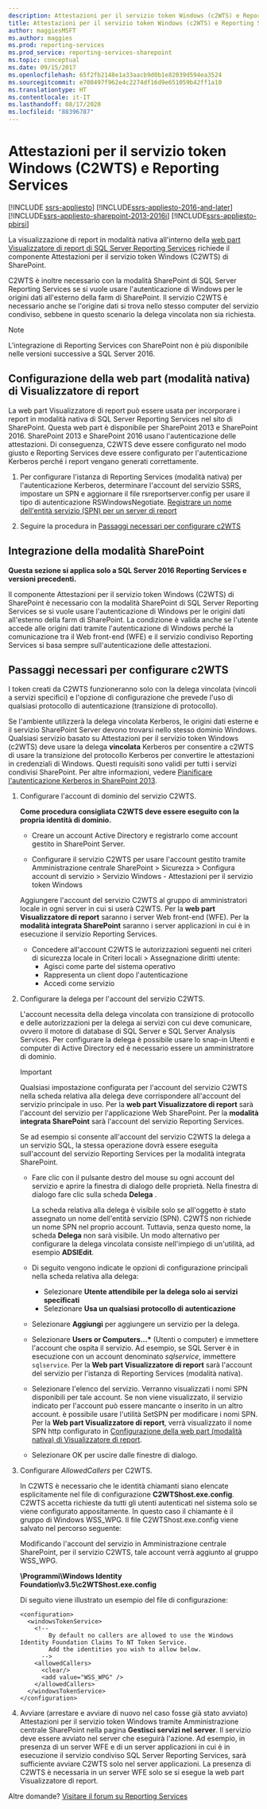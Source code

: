 ```yaml
---
description: Attestazioni per il servizio token Windows (c2WTS) e Reporting Services
title: Attestazioni per il servizio token Windows (c2WTS) e Reporting Services | Microsoft Docs
author: maggiesMSFT
ms.author: maggies
ms.prod: reporting-services
ms.prod_service: reporting-services-sharepoint
ms.topic: conceptual
ms.date: 09/15/2017
ms.openlocfilehash: 65f2fb2148e1a33aacb9d0b1e82039d594ea3524
ms.sourcegitcommit: e700497f962e4c2274df16d9e651059b42ff1a10
ms.translationtype: HT
ms.contentlocale: it-IT
ms.lasthandoff: 08/17/2020
ms.locfileid: "88396787"
---
```

# <a name="claims-to-windows-token-service-c2wts-and-reporting-services"></a>Attestazioni per il servizio token Windows (C2WTS) e Reporting Services

[!INCLUDE [ssrs-appliesto](../../includes/ssrs-appliesto.md)] [!INCLUDE[ssrs-appliesto-2016-and-later](../../includes/ssrs-appliesto-2016-and-later.md)] [!INCLUDE[ssrs-appliesto-sharepoint-2013-2016i](../../includes/ssrs-appliesto-sharepoint-2013-2016.md)] [!INCLUDE[ssrs-appliesto-pbirsi](../../includes/ssrs-appliesto-pbirs.md)]

La visualizzazione di report in modalità nativa all'interno della [web part Visualizzatore di report di SQL Server Reporting Services](../report-server-sharepoint/deploy-report-viewer-web-part.md) richiede il componente Attestazioni per il servizio token Windows (C2WTS) di SharePoint.

C2WTS è inoltre necessario con la modalità SharePoint di SQL Server Reporting Services se si vuole usare l'autenticazione di Windows per le origini dati all'esterno della farm di SharePoint. Il servizio C2WTS è necessario anche se l'origine dati si trova nello stesso computer del servizio condiviso, sebbene in questo scenario la delega vincolata non sia richiesta.

> [!NOTE]
> L'integrazione di Reporting Services con SharePoint non è più disponibile nelle versioni successive a SQL Server 2016.

## <a name="report-viewer-native-mode-web-part-configuration"></a>Configurazione della web part (modalità nativa) di Visualizzatore di report

La web part Visualizzatore di report può essere usata per incorporare i report in modalità nativa di SQL Server Reporting Services nel sito di SharePoint. Questa web part è disponibile per SharePoint 2013 e SharePoint 2016. SharePoint 2013 e SharePoint 2016 usano l'autenticazione delle attestazioni. Di conseguenza, C2WTS deve essere configurato nel modo giusto e Reporting Services deve essere configurato per l'autenticazione Kerberos perché i report vengano generati correttamente.

1. Per configurare l'istanza di Reporting Services (modalità nativa) per l'autenticazione Kerberos, determinare l'account del servizio SSRS, impostare un SPN e aggiornare il file rsreportserver.config per usare il tipo di autenticazione RSWindowsNegotiate. [Registrare un nome dell'entità servizio (SPN) per un server di report](https://docs.microsoft.com/sql/reporting-services/report-server/register-a-service-principal-name-spn-for-a-report-server)

2. Seguire la procedura in [Passaggi necessari per configurare c2WTS](https://docs.microsoft.com/sql/reporting-services/install-windows/claims-to-windows-token-service-c2wts-and-reporting-services?view=sql-server-2017#steps-needed-to-configure-c2wts)
 

## <a name="sharepoint-mode-integration"></a>Integrazione della modalità SharePoint

**Questa sezione si applica solo a SQL Server 2016 Reporting Services e versioni precedenti.**

Il componente Attestazioni per il servizio token Windows (C2WTS) di SharePoint è necessario con la modalità SharePoint di SQL Server Reporting Services se si vuole usare l'autenticazione di Windows per le origini dati all'esterno della farm di SharePoint. La condizione è valida anche se l'utente accede alle origini dati tramite l'autenticazione di Windows perché la comunicazione tra il Web front-end (WFE) e il servizio condiviso Reporting Services si basa sempre sull'autenticazione delle attestazioni.

## <a name="steps-needed-to-configure-c2wts"></a>Passaggi necessari per configurare c2WTS

I token creati da C2WTS funzioneranno solo con la delega vincolata (vincoli a servizi specifici) e l'opzione di configurazione che prevede l'uso di qualsiasi protocollo di autenticazione (transizione di protocollo).

Se l'ambiente utilizzerà la delega vincolata Kerberos, le origini dati esterne e il servizio SharePoint Server devono trovarsi nello stesso dominio Windows. Qualsiasi servizio basato su Attestazioni per il servizio token Windows (c2WTS) deve usare la delega **vincolata** Kerberos per consentire a c2WTS di usare la transizione del protocollo Kerberos per convertire le attestazioni in credenziali di Windows. Questi requisiti sono validi per tutti i servizi condivisi SharePoint. Per altre informazioni, vedere [Pianificare l'autenticazione Kerberos in SharePoint 2013](https://technet.microsoft.com/library/ee806870.aspx).  

1. Configurare l'account di dominio del servizio C2WTS. 

    **Come procedura consigliata C2WTS deve essere eseguito con la propria identità di dominio.**

    * Creare un account Active Directory e registrarlo come account gestito in SharePoint Server.
   
    * Configurare il servizio C2WTS per usare l'account gestito tramite Amministrazione centrale SharePoint > Sicurezza > Configura account di servizio > Servizio Windows - Attestazioni per il servizio token Windows

    Aggiungere l'account del servizio C2WTS al gruppo di amministratori locale in ogni server in cui si userà C2WTS. Per la **web part Visualizzatore di report** saranno i server Web front-end (WFE). Per la **modalità integrata SharePoint** saranno i server applicazioni in cui è in esecuzione il servizio Reporting Services.
    * Concedere all'account C2WTS le autorizzazioni seguenti nei criteri di sicurezza locale in Criteri locali > Assegnazione diritti utente:
        * Agisci come parte del sistema operativo
        * Rappresenta un client dopo l'autenticazione
        * Accedi come servizio

    
2. Configurare la delega per l'account del servizio C2WTS.

    L'account necessita della delega vincolata con transizione di protocollo e delle autorizzazioni per la delega ai servizi con cui deve comunicare, ovvero il motore di database di SQL Server e SQL Server Analysis Services. Per configurare la delega è possibile usare lo snap-in Utenti e computer di Active Directory ed è necessario essere un amministratore di dominio.

    > [!IMPORTANT]
    > Qualsiasi impostazione configurata per l'account del servizio C2WTS nella scheda relativa alla delega deve corrispondere all'account del servizio principale in uso. Per la **web part Visualizzatore di report** sarà l'account del servizio per l'applicazione Web SharePoint. Per la **modalità integrata SharePoint** sarà l'account del servizio Reporting Services.
    >
    > Se ad esempio si consente all'account del servizio C2WTS la delega a un servizio SQL, la stessa operazione dovrà essere eseguita sull'account del servizio Reporting Services per la modalità integrata SharePoint.

    * Fare clic con il pulsante destro del mouse su ogni account del servizio e aprire la finestra di dialogo delle proprietà. Nella finestra di dialogo fare clic sulla scheda **Delega** .

        La scheda relativa alla delega è visibile solo se all'oggetto è stato assegnato un nome dell'entità servizio (SPN). C2WTS non richiede un nome SPN nel proprio account. Tuttavia, senza questo nome, la scheda **Delega** non sarà visibile. Un modo alternativo per configurare la delega vincolata consiste nell'impiego di un'utilità, ad esempio **ADSIEdit**.

    * Di seguito vengono indicate le opzioni di configurazione principali nella scheda relativa alla delega:

        * Selezionare **Utente attendibile per la delega solo ai servizi specificati**
        * Selezionare **Usa un qualsiasi protocollo di autenticazione**

    * Selezionare **Aggiungi** per aggiungere un servizio per la delega.

    * Selezionare **Users or Computers...&#42;** (Utenti o computer) e immettere l'account che ospita il servizio. Ad esempio, se SQL Server è in esecuzione con un account denominato *sqlservice*, immettere `sqlservice`. 
      Per la **Web part Visualizzatore di report** sarà l'account del servizio per l'istanza di Reporting Services (modalità nativa).

    * Selezionare l'elenco del servizio. Verranno visualizzati i nomi SPN disponibili per tale account. Se non viene visualizzato, il servizio indicato per l'account può essere mancante o inserito in un altro account. è possibile usare l'utilità SetSPN per modificare i nomi SPN. Per la **Web part Visualizzatore di report**, verrà visualizzato il nome SPN http configurato in [Configurazione della web part (modalità nativa) di Visualizzatore di report](https://docs.microsoft.com/sql/reporting-services/install-windows/claims-to-windows-token-service-c2wts-and-reporting-services?view=sql-server-2017#report-viewer-native-mode-web-part-configuration).

    * Selezionare OK per uscire dalle finestre di dialogo.

3. Configurare *AllowedCallers* per C2WTS.

    In C2WTS è necessario che le identità chiamanti siano elencate esplicitamente nel file di configurazione **C2WTShost.exe.config**. C2WTS accetta richieste da tutti gli utenti autenticati nel sistema solo se viene configurato appositamente. In questo caso il chiamante è il gruppo di Windows WSS_WPG. Il file C2WTShost.exe.config viene salvato nel percorso seguente:

    Modificando l'account del servizio in Amministrazione centrale SharePoint, per il servizio C2WTS, tale account verrà aggiunto al gruppo WSS_WPG.

    **\Programmi\Windows Identity Foundation\v3.5\c2WTShost.exe.config**

    Di seguito viene illustrato un esempio del file di configurazione:

    ```
    <configuration>
      <windowsTokenService>
        <!--  
            By default no callers are allowed to use the Windows Identity Foundation Claims To NT Token Service.  
            Add the identities you wish to allow below.  
          -->
        <allowedCallers>
          <clear/>
          <add value="WSS_WPG" />
        </allowedCallers>
      </windowsTokenService>
    </configuration>
    ```

4. Avviare (arrestare e avviare di nuovo nel caso fosse già stato avviato) Attestazioni per il servizio token Windows tramite Amministrazione centrale SharePoint nella pagina **Gestisci servizi nel server**. Il servizio deve essere avviato nel server che eseguirà l'azione. Ad esempio, in presenza di un server WFE e di un server applicazioni in cui è in esecuzione il servizio condiviso SQL Server Reporting Services, sarà sufficiente avviare C2WTS solo nel server applicazioni. La presenza di C2WTS è necessaria in un server WFE solo se si esegue la web part Visualizzatore di report.

Altre domande? [Visitare il forum su Reporting Services](https://go.microsoft.com/fwlink/?LinkId=620231)
